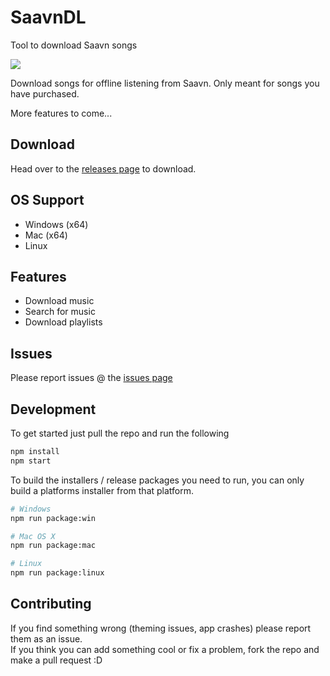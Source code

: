 # SaavnDL
Tool to download Saavn songs

[//]: # (http://oi67.tinypic.com/207ni3l.jpg)

![](http://oi68.tinypic.com/n2ztyw.jpg)

Download songs for offline listening from Saavn.
Only meant for songs you have purchased.

More features to come...

## Download
Head over to the [releases page](https://github.com/CindrInc/SaavnDL/releases/) to download.

## OS Support
- Windows (x64)
- Mac (x64)
- Linux

## Features
- Download music
- Search for music
- Download playlists

## Issues
Please report issues @ the [issues page](https://github.com/CindrInc/SaavnDL/issues/)

## Development
To get started just pull the repo and run the following

```bash
npm install
npm start
```

To build the installers / release packages you need to run, you can only build a platforms installer from that platform.

```bash
# Windows
npm run package:win

# Mac OS X
npm run package:mac

# Linux
npm run package:linux
```

## Contributing
If you find something wrong (theming issues, app crashes) please report them as an issue.  
If you think you can add something cool or fix a problem, fork the repo and make a pull request :D